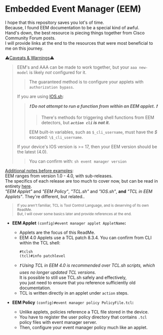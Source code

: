 # Embedded Event Manager \(EEM\)

I hope that this repository saves you lot's of time.    
Because, I found EEM documentation to be a special kind of awful.    
Hand's down, the best resource is piecing things together from Cisco Community Forum posts.    
I will provide links at the end to the resources that were most beneficial to me on this journey.   

:warning:<ins>Caveats & Warnings</ins>:warning:     
> EEM's and AAA can be made to work together, but your `aaa new-model` is likely *not* configured for it.     
>> The guaranteed method is to configure your applets with `authorization bypass`.     
>     
> If you are using [IOS.sh](https://github.com/plmcdowe/Cisco-and-Bash):    
>> ***:exclamation: Do not attempt to run a function from within an EEM applet. :exclamation:***     
>>> There's methods for triggering shell functions from EEM detectors, but ***`action cli` is not it.***    
>>    
>> EEM built-in variables, such as `$_cli_username`, must have the *$* escaped: `\$_cli_username`.    
>    
> If your device's IOS version is >= 17, then your EEM version should be the latest (4.0).    
>> You can confirm with: `sh event manager version`    
>    

<ins>Additional notes before examples</ins>:     
EEM ranges from version 1.0 - 4.0, with sub-releases.    
The specifics of each release are too much to cover now, but can be read in entirety [here](https://www.cisco.com/c/en/us/td/docs/routers/ios/config/17-x/syst-mgmt/b-system-management/m_eem-overview.html).     
*"EEM Applet"* and *"EEM Policy"*, *"TCL.sh"* and *"IOS.sh"*, **and** *"TCL in EEM Applets"*. They're different, but related..    
> <sub>If you aren't familiar, TCL is Tool Control Language, and is deserving of its own ReadMe.</sub>    
> <sup>But, I will cover some basics later and provide references at the end.</sup>    

- **EEM Applet** `(config)#event manager applet AppletName`**:**    
   - Applets are the focus of this ReadMe.    
   - EEM 4.0 Applets use a TCL patch 8.3.4. You can confirm from CLI within the TCL shell:    
      ```
      #tclsh
      (tcl)#info patchlevel
      ```
   - *:exclamation: Using TCL in EEM 4.0 is recommended over TCL.sh scripts, which uses no longer updated TCL versions.*    
      It is possible to still use TCL.sh safely and effectively,     
      you just need to ensure that you reference sufficiently old documentation.    
   - TCL is written directly in an applet under `action` steps.    

- **EEM Policy** `(config)#event manager policy PolicyFile.tcl`**:**    
   - Unlike applets, policies reference a TCL file stored in the device.    
   - You have to register the user policy directory that contains `.tcl` policy files with event manager server.     
   - Then, configure your event manager policy much like an applet.    


